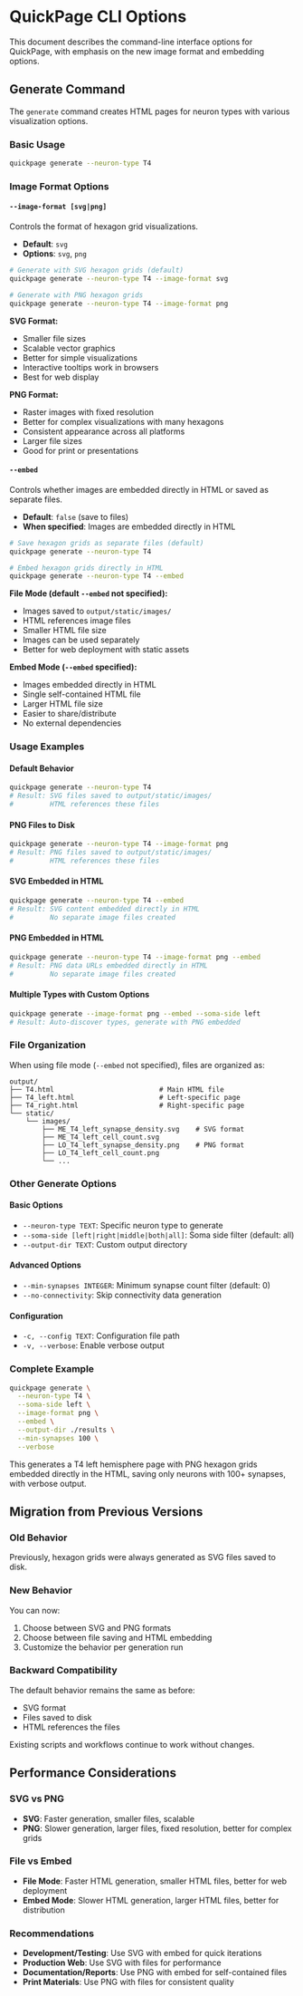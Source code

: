 # QuickPage CLI Options

This document describes the command-line interface options for QuickPage, with emphasis on the new image format and embedding options.

## Generate Command

The `generate` command creates HTML pages for neuron types with various visualization options.

### Basic Usage

```bash
quickpage generate --neuron-type T4
```

### Image Format Options

#### `--image-format [svg|png]`

Controls the format of hexagon grid visualizations.

- **Default**: `svg`
- **Options**: `svg`, `png`

```bash
# Generate with SVG hexagon grids (default)
quickpage generate --neuron-type T4 --image-format svg

# Generate with PNG hexagon grids  
quickpage generate --neuron-type T4 --image-format png
```

**SVG Format:**
- Smaller file sizes
- Scalable vector graphics
- Better for simple visualizations
- Interactive tooltips work in browsers
- Best for web display

**PNG Format:**
- Raster images with fixed resolution
- Better for complex visualizations with many hexagons
- Consistent appearance across all platforms
- Larger file sizes
- Good for print or presentations

#### `--embed`

Controls whether images are embedded directly in HTML or saved as separate files.

- **Default**: `false` (save to files)
- **When specified**: Images are embedded directly in HTML

```bash
# Save hexagon grids as separate files (default)
quickpage generate --neuron-type T4

# Embed hexagon grids directly in HTML
quickpage generate --neuron-type T4 --embed
```

**File Mode (default `--embed` not specified):**
- Images saved to `output/static/images/`
- HTML references image files
- Smaller HTML file size
- Images can be used separately
- Better for web deployment with static assets

**Embed Mode (`--embed` specified):**
- Images embedded directly in HTML
- Single self-contained HTML file
- Larger HTML file size
- Easier to share/distribute
- No external dependencies

### Usage Examples

#### Default Behavior
```bash
quickpage generate --neuron-type T4
# Result: SVG files saved to output/static/images/
#         HTML references these files
```

#### PNG Files to Disk
```bash
quickpage generate --neuron-type T4 --image-format png
# Result: PNG files saved to output/static/images/
#         HTML references these files
```

#### SVG Embedded in HTML
```bash
quickpage generate --neuron-type T4 --embed
# Result: SVG content embedded directly in HTML
#         No separate image files created
```

#### PNG Embedded in HTML
```bash
quickpage generate --neuron-type T4 --image-format png --embed
# Result: PNG data URLs embedded directly in HTML
#         No separate image files created
```

#### Multiple Types with Custom Options
```bash
quickpage generate --image-format png --embed --soma-side left
# Result: Auto-discover types, generate with PNG embedded
```

### File Organization

When using file mode (`--embed` not specified), files are organized as:

```
output/
├── T4.html                          # Main HTML file
├── T4_left.html                     # Left-specific page
├── T4_right.html                    # Right-specific page
└── static/
    └── images/
        ├── ME_T4_left_synapse_density.svg    # SVG format
        ├── ME_T4_left_cell_count.svg
        ├── LO_T4_left_synapse_density.png    # PNG format  
        ├── LO_T4_left_cell_count.png
        └── ...
```

### Other Generate Options

#### Basic Options
- `--neuron-type TEXT`: Specific neuron type to generate
- `--soma-side [left|right|middle|both|all]`: Soma side filter (default: all)
- `--output-dir TEXT`: Custom output directory

#### Advanced Options
- `--min-synapses INTEGER`: Minimum synapse count filter (default: 0)
- `--no-connectivity`: Skip connectivity data generation

#### Configuration
- `-c, --config TEXT`: Configuration file path
- `-v, --verbose`: Enable verbose output

### Complete Example

```bash
quickpage generate \
  --neuron-type T4 \
  --soma-side left \
  --image-format png \
  --embed \
  --output-dir ./results \
  --min-synapses 100 \
  --verbose
```

This generates a T4 left hemisphere page with PNG hexagon grids embedded directly in the HTML, saving only neurons with 100+ synapses, with verbose output.

## Migration from Previous Versions

### Old Behavior
Previously, hexagon grids were always generated as SVG files saved to disk.

### New Behavior
You can now:
1. Choose between SVG and PNG formats
2. Choose between file saving and HTML embedding
3. Customize the behavior per generation run

### Backward Compatibility
The default behavior remains the same as before:
- SVG format
- Files saved to disk
- HTML references the files

Existing scripts and workflows continue to work without changes.

## Performance Considerations

### SVG vs PNG
- **SVG**: Faster generation, smaller files, scalable
- **PNG**: Slower generation, larger files, fixed resolution, better for complex grids

### File vs Embed
- **File Mode**: Faster HTML generation, smaller HTML files, better for web deployment
- **Embed Mode**: Slower HTML generation, larger HTML files, better for distribution

### Recommendations
- **Development/Testing**: Use SVG with embed for quick iterations
- **Production Web**: Use SVG with files for performance
- **Documentation/Reports**: Use PNG with embed for self-contained files
- **Print Materials**: Use PNG with files for consistent quality